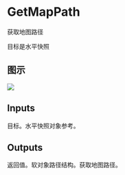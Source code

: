 # GetMapPath

获取地图路径

目标是水平快照

## 图示

![]($-20221218-19421176.png)

## Inputs

目标。水平快照对象参考。  

## Outputs

返回值。软对象路径结构。获取地图路径。
